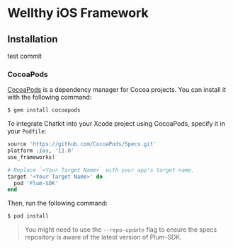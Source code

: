 # Wellthy iOS Framework

## Installation

test commit

### CocoaPods

[CocoaPods](http://cocoapods.org) is a dependency manager for Cocoa projects. You can install it with the following command:

```bash
$ gem install cocoapods
```

To integrate Chatkit into your Xcode project using CocoaPods, specify it in your `Podfile`:

```ruby
source 'https://github.com/CocoaPods/Specs.git'
platform :ios, '11.0'
use_frameworks!

# Replace `<Your Target Name>` with your app's target name.
target '<Your Target Name>' do
  pod 'Plum-SDK'
end
```

Then, run the following command:

```bash
$ pod install
```

> You might need to use the `--repo-update` flag to ensure the specs repository is aware of the latest version of Plum-SDK.
